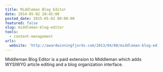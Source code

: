 ```yaml
---
title: Middleman Blog Editor
date: 2014-05-02 20:45:00
posted_date: 2015-05-02 00:00:00
featured: false
slug: middleman-blog-editor
tools:
  - content-management
urls:
  website: 'http://awardwinningfjords.com/2013/04/08/middleman-blog-editor-04'
---
```



Middleman Blog Editor is a paid extension to Middleman which adds WYSIWYG article editing and a blog organization interface.